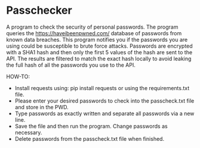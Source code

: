 # Passchecker
A program to check the security of personal passwords.
The program queries the https://haveibeenpwned.com/ database of passwords from known data breaches. This program notifies you if the passwords you are using could be susceptible to brute force attacks. 
Passwords are encrypted with a SHA1 hash and then only the first 5 values of the hash are sent to the API. The results are filtered to match the exact hash locally to avoid leaking the full hash of all the passwords you use to the API.

HOW-TO:
- Install requests using: pip install requests     or using the requirements.txt file.
- Please enter your desired passwords to check into the passcheck.txt file and store in the PWD.
- Type passwords as exactly written and separate all passwords via a new line.
- Save the file and then run the program. Change passwords as necessary.
- Delete passwords from the passcheck.txt file when finished.
